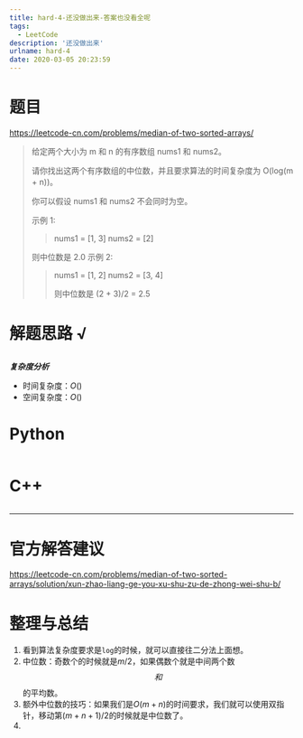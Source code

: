 ```yaml
---
title: hard-4-还没做出来-答案也没看全呢
tags:
  - LeetCode
description: '还没做出来'
urlname: hard-4
date: 2020-03-05 20:23:59
---
```


# 题目

https://leetcode-cn.com/problems/median-of-two-sorted-arrays/

> 给定两个大小为 m 和 n 的有序数组 nums1 和 nums2。
>
> 请你找出这两个有序数组的中位数，并且要求算法的时间复杂度为 O(log(m + n))。
>
> 你可以假设 nums1 和 nums2 不会同时为空。
>
> 示例 1:
>
> > nums1 = [1, 3]
> > nums2 = [2]
>
> 则中位数是 2.0
> 示例 2:
>
> > nums1 = [1, 2]
> > nums2 = [3, 4]
> >
> > 则中位数是 (2 + 3)/2 = 2.5
> >



# 解题思路 √

## 

***复杂度分析***

- 时间复杂度：$O()$
- 空间复杂度：$O()$



# Python

```python

```

# C++

```cpp

```

---

# 官方解答建议

https://leetcode-cn.com/problems/median-of-two-sorted-arrays/solution/xun-zhao-liang-ge-you-xu-shu-zu-de-zhong-wei-shu-b/



# 整理与总结

1. 看到算法复杂度要求是`log`的时候，就可以直接往二分法上面想。
2. 中位数：奇数个的时候就是$m/2$，如果偶数个就是中间两个数$$和$$的平均数。
3. 额外中位数的技巧：如果我们是$O(m+n)$的时间要求，我们就可以使用双指针，移动第$(m+n+1)/2$的时候就是中位数了。
4. 

